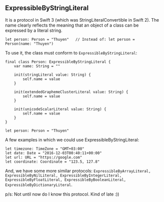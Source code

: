 ## ExpressibleByStringLiteral

It is a protocol in Swift 3 (which was StringLiteralConvertible in Swift 2). The name clearly reflects the meaning that an object of a class can be expressed by a literal string.

```
let person: Person = "Thuyen"	// Instead of: let person = Person(name: "Thuyen")
```
To use it, the class must conform to `ExpressibleByStringLiteral`:

```
final class Person: ExpressibleByStringLiteral {
	var name: String = ""

	init(stringLiteral value: String) {
        self.name = value
    }
    
    init(extendedGraphemeClusterLiteral value: String) {
        self.name = value
    }
    
    init(unicodeScalarLiteral value: String) {
        self.name = value
    }
}

let person: Person = "Thuyen"
```

A few examples in which we could use ExpressibleByStringLiteral:
```
let timezone: TimeZone = "GMT+03:00"
let date: Date = "2016-12-03T00:40:11+00:00"
let url: URL = "https://google.com"
let coordinate: Coordinate = "123.5, 127.8"
```

And, we have some more similar protocols: `ExpressibleByArrayLiteral, ExpressibleByNilLiteral, ExpressibleByIntegerLiteral, ExpressibleByFloatLiteral, ExpressibleByBooleanLiteral, ExpressibleByDictionaryLiteral`.

p/s: Not until now do I know this protocol. Kind of late :))

